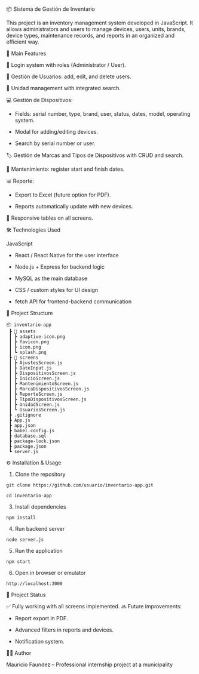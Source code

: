 📦 Sistema de Gestión de Inventario

This project is an inventory management system developed in JavaScript.
It allows administrators and users to manage devices, users, units, brands, device types, maintenance records, and reports in an organized and efficient way.

🚀 Main Features

🔑 Login system with roles (Administrator / User).

👥 Gestión de Usuarios: add, edit, and delete users.

🏢 Unidad management with integrated search.

💻 Gestión de Dispositivos:

- Fields: serial number, type, brand, user, status, dates, model, operating system.

- Modal for adding/editing devices.

- Search by serial number or user.

🏷️ Gestión de Marcas and Tipos de Dispositivos with CRUD and search.

🔧 Mantenimiento: register start and finish dates.

📊 Reporte:

- Export to Excel (future option for PDF).

- Reports automatically update with new devices.

📱 Responsive tables on all screens.

🛠️ Technologies Used

JavaScript

- React / React Native for the user interface

- Node.js + Express for backend logic

- MySQL as the main database

- CSS / custom styles for UI design

- fetch API for frontend-backend communication

📂 Project Structure
```
📦 inventario-app
 ┣ 📂 assets
 ┃ ┣ adaptive-icon.png
 ┃ ┣ favicon.png
 ┃ ┣ icon.png
 ┃ ┗ splash.png
 ┣ 📂 screens
 ┃ ┣ AjustesScreen.js
 ┃ ┣ DateInput.js
 ┃ ┣ DispositivosScreen.js
 ┃ ┣ InicioScreen.js
 ┃ ┣ MantenimientoScreen.js
 ┃ ┣ MarcaDispositivosScreen.js
 ┃ ┣ ReporteScreen.js
 ┃ ┣ TipoDispositivosScreen.js
 ┃ ┣ UnidadScreen.js
 ┃ ┗ UsuariosScreen.js
 ┣ .gitignore
 ┣ App.js
 ┣ app.json
 ┣ babel.config.js
 ┣ database.sql
 ┣ package-lock.json
 ┣ package.json
 ┗ server.js
```
⚙️ Installation & Usage
1. Clone the repository

```git clone https://github.com/usuario/inventario-app.git ```

```cd inventario-app```

3. Install dependencies

```npm install```

4. Run backend server

```node server.js```

5. Run the application

```npm start```

6. Open in browser or emulator

```http://localhost:3000```

📌 Project Status

✅ Fully working with all screens implemented.
🔜 Future improvements:

- Report export in PDF.

- Advanced filters in reports and devices.

- Notification system.

👨‍💻 Author

Mauricio Faundez – Professional internship project at a municipality
